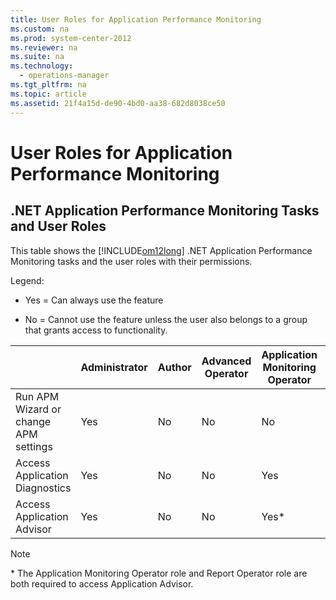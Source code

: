 ```yaml
---
title: User Roles for Application Performance Monitoring
ms.custom: na
ms.prod: system-center-2012
ms.reviewer: na
ms.suite: na
ms.technology: 
  - operations-manager
ms.tgt_pltfrm: na
ms.topic: article
ms.assetid: 21f4a15d-de90-4bd0-aa38-682d8038ce50
---
```

# User Roles for Application Performance Monitoring

## .NET Application Performance Monitoring Tasks and User Roles
This table shows the [!INCLUDE[om12long](./Token/om12long_md.md)] .NET Application Performance Monitoring tasks and the user roles with their permissions.

Legend:

-   Yes \= Can always use the feature

-   No \= Cannot use the feature unless the user also belongs to a group that grants access to functionality.

||Administrator|Author|Advanced Operator|Application Monitoring Operator|Operator|Read\-Only Operator|Report Operator|Report Security Administrator|
|-|-----------------|----------|---------------------|-----------------------------------|------------|-----------------------|-------------------|---------------------------------|
|Run APM Wizard or change APM settings|Yes|No|No|No|No|No|No|No|
|Access Application Diagnostics|Yes|No|No|Yes|No|No|No|No|
|Access Application Advisor|Yes|No|No|Yes\*|No|No|Yes\*|Yes|

> [!NOTE]
> \* The Application Monitoring Operator role and Report Operator role are both required to access Application Advisor.


